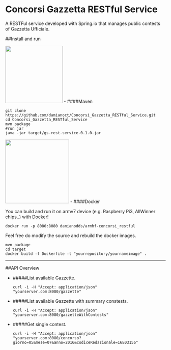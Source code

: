 # Concorsi Gazzetta RESTful Service

A RESTFul service developed with Spring.io that manages public contests of Gazzetta Ufficiale.

##Install and run

<img src="https://maven.apache.org/images/maven-logo-black-on-white.png" width="180">
- ####Maven

 ```
 git clone https://github.com/damianoct/Concorsi_Gazzetta_RESTful_Service.git
 cd Concorsi_Gazzetta_RESTful_Service
 mvn package
 #run jar
 java -jar target/gs-rest-service-0.1.0.jar
 ```

<img src="http://2.bp.blogspot.com/-7mObhiF1oQU/Vesm1knXbkI/AAAAAAAADzo/ka_mfLsOBDw/s1600/docker.png" width="200">
- ####Docker 

 You can build and run it on armv7 device (e.g. Raspberry Pi3, AllWinner chips..) with Docker!
 
 ```
 docker run -p 8080:8080 damianodds/armhf-concorsi_restful
 ```

 Feel free do modify the source and rebuild the docker images. 
 
 ```
 mvn package
 cd target
 docker build -f Dockerfile -t "yourrepository/yournameimage" .
 ````
---

##API Overview

- #####List available Gazzette.
 
  `curl -i -H "Accept: application/json" "yourserver.com:8080/gazzette"`
  
- #####List available Gazzette with summary constests.

  `curl -i -H "Accept: application/json" "yourserver.com:8080/gazzetteWithContests"`

- #####Get single contest.

  `curl -i -H "Accept: application/json" "yourserver.com:8080/concorso?giorno=05&mese=07&anno=2016&codiceRedazionale=16E03156" `

